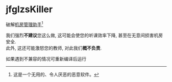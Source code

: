 # jfglzsKiller
破解[机房管理助手](http://www.jfglzs.com/)[^1]

我们强烈**不建议**您这么做, 这可能会使您的听课效率下降, 甚至在无意间损害机房安全.   
此外, 这还可能激怒您的教师, 对此我们**概不负责**.

如果遇到不兼容的情况可重新编译后运行  

[^1]:这是一个无用的、令人厌恶的恶意软件。
